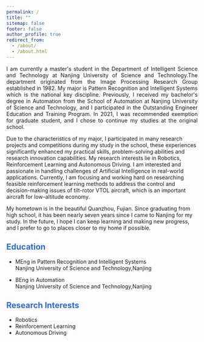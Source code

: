 ```yaml
---
permalink: /
title: ""
sitemap: false
footer: false
author_profile: true
redirect_from: 
  - /about/
  - /about.html
---
```

<p style="text-align: justify">
I am currently a master's student in the Department of Intelligent Science and Technology at Nanjing University of Science and Technology.The department originated from the Image Processing Research Group established in 1982. My major is Pattern Recognition and Intelligent Systems which is the national key discipline. Previously, I received my bachelor's degree in Automation from the School of Automation at Nanjing University of Science and Technology, and I participated in the Outstanding Engineer Education and Training Program. In 2021, I was recommended exemption for graduate student, and I chose to continue my studies at the original school.

Due to the characteristics of my major, I participated in many research projects and competitions during my study in the school, these experiences significantly enhanced my practical skills, problem-solving abilities and research innovation capabilities. My research interests lie in Robotics, Reinforcement Learning and Autonomous Driving. I am interested and passionate in handling challenges of Artificial Intelligence in real-world applications. Currently, I am focusing and working hard on researching feasible reinforcement learning methods to address the control and decision-making issues of tilt-rotor VTOL aircraft, which is an important aircraft for  low-altitude economy.

My hometown is in the beautiful Quanzhou, Fujian. Since graduating from high school, it has been nearly seven years since I came to Nanjing for my study. In the future, I hope I can keep learning and making new progress, and I prefer to go to places closer to my home if possible.
</p>

## <font color="#2B6ADD" > Education </font>

- MEng in Pattern Recognition and Intelligent Systems<br>
  Nanjing University of Science and Technology,Nanjing

- BEng in Automation<br>
  Nanjing University of Science and Technology,Nanjing

## <font color="#2B6ADD" > Research Interests </font>

- Robotics
- Reinforcement Learning
- Autonomous Driving
